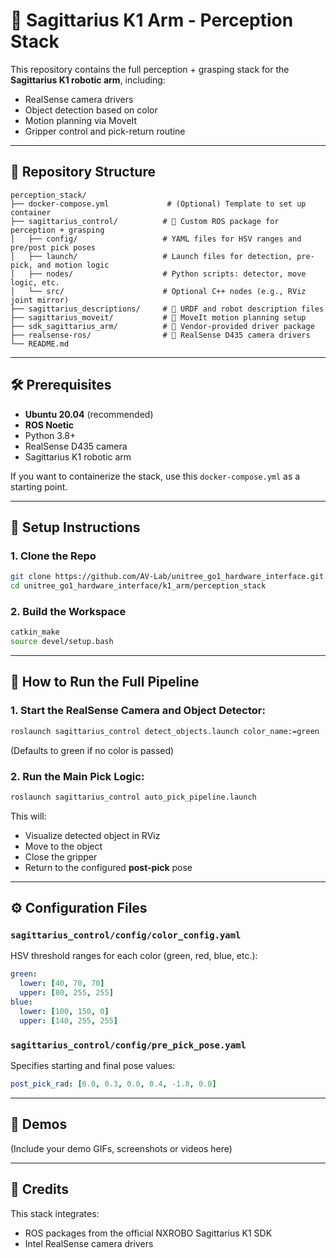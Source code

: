 # 🧠 Sagittarius K1 Arm - Perception Stack

This repository contains the full perception + grasping stack for the **Sagittarius K1 robotic arm**, including:

- RealSense camera drivers
- Object detection based on color
- Motion planning via MoveIt
- Gripper control and pick-return routine

---

## 📁 Repository Structure

```
perception_stack/
├── docker-compose.yml             # (Optional) Template to set up container
├── sagittarius_control/          # 🔧 Custom ROS package for perception + grasping
│   ├── config/                   # YAML files for HSV ranges and pre/post pick poses
│   ├── launch/                   # Launch files for detection, pre-pick, and motion logic
│   ├── nodes/                    # Python scripts: detector, move logic, etc.
│   └── src/                      # Optional C++ nodes (e.g., RViz joint mirror)
├── sagittarius_descriptions/     # 🤖 URDF and robot description files
├── sagittarius_moveit/           # 🧠 MoveIt motion planning setup
├── sdk_sagittarius_arm/          # 🧩 Vendor-provided driver package
├── realsense-ros/                # 🎥 RealSense D435 camera drivers
└── README.md
```

---

## 🛠️ Prerequisites

- **Ubuntu 20.04** (recommended)
- **ROS Noetic**
- Python 3.8+
- RealSense D435 camera
- Sagittarius K1 robotic arm

If you want to containerize the stack, use this `docker-compose.yml` as a starting point.

---

## 🔧 Setup Instructions

### 1. Clone the Repo

```bash
git clone https://github.com/AV-Lab/unitree_go1_hardware_interface.git
cd unitree_go1_hardware_interface/k1_arm/perception_stack
```

### 2. Build the Workspace

```bash
catkin_make
source devel/setup.bash
```

---

## 🚀 How to Run the Full Pipeline

### 1. Start the RealSense Camera and Object Detector:

```bash
roslaunch sagittarius_control detect_objects.launch color_name:=green
```

(Defaults to green if no color is passed)

### 2. Run the Main Pick Logic:

```bash
roslaunch sagittarius_control auto_pick_pipeline.launch
```

This will:

- Visualize detected object in RViz
- Move to the object
- Close the gripper
- Return to the configured **post-pick** pose

---

## ⚙️ Configuration Files

### `sagittarius_control/config/color_config.yaml`

HSV threshold ranges for each color (green, red, blue, etc.):

```yaml
green:
  lower: [40, 70, 70]
  upper: [80, 255, 255]
blue:
  lower: [100, 150, 0]
  upper: [140, 255, 255]
```

### `sagittarius_control/config/pre_pick_pose.yaml`

Specifies starting and final pose values:

```yaml
post_pick_rad: [0.0, 0.3, 0.0, 0.4, -1.8, 0.0]
```

---

## 📸 Demos

(Include your demo GIFs, screenshots or videos here)

---

## 🧠 Credits

This stack integrates:

- ROS packages from the official NXROBO Sagittarius K1 SDK
- Intel RealSense camera drivers
